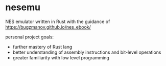 # nesemu

NES emulator written in Rust with the guidance of https://bugzmanov.github.io/nes_ebook/

personal project goals: 
- further mastery of Rust lang
- better understanding of assembly instructions and bit-level operations
- greater familiarity with low level programming 
